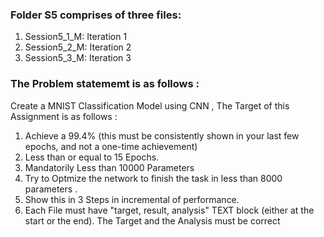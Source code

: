 ### Folder S5 comprises of three files:
1. Session5_1_M: Iteration 1 
2. Session5_2_M: Iteration 2
3. Session5_3_M: Iteration 3 

### The Problem statememt is as follows :
 Create a MNIST Classification Model using CNN , The Target of this Assignment is as follows :
  1. Achieve a  99.4% (this must be consistently shown in your last few epochs, and not a one-time achievement)
  2. Less than or equal to 15 Epochs.
  3. Mandatorily Less than 10000 Parameters
  4. Try to Optmize the network to finish the task in less than 8000 parameters .
  5. Show this in 3 Steps in incremental of performance.
  6. Each File must have "target, result, analysis" TEXT block (either at the start or the end). The Target and the Analysis must be correct 
  
